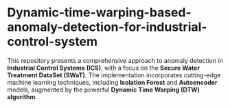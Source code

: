 # Dynamic-time-warping-based-anomaly-detection-for-industrial-control-system

This repository presents a comprehensive approach to anomaly detection in **Industrial Control Systems (ICS)**, with a focus on the **Secure Water Treatment DataSet (SWaT)**. 
The implementation incorporates cutting-edge machine learning techniques, including **Isolation Forest** and **Autoencoder** models, augmented by the powerful **Dynamic Time Warping (DTW) algorithm**.
